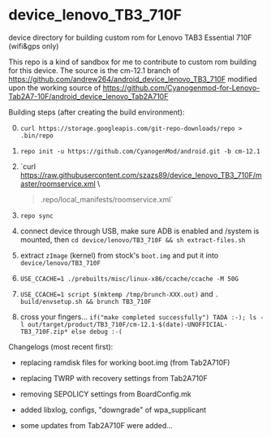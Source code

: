 # device_lenovo_TB3_710F
device directory for building custom rom for Lenovo TAB3 Essential 710F (wifi&amp;gps only) 

This repo is a kind of sandbox for me to contribute to custom rom building for this device. 
The source is the cm-12.1 branch of https://github.com/andrew264/android_device_lenovo_TB3_710F modified upon the working source of https://github.com/Cyanogenmod-for-Lenovo-Tab2A7-10F/android_device_lenovo_Tab2A710F

Building steps (after creating the build environment):

0. `curl https://storage.googleapis.com/git-repo-downloads/repo > .bin/repo`

1. `repo init -u https://github.com/CyanogenMod/android.git -b cm-12.1`

2. `curl https://raw.githubusercontent.com/szazs89/device_lenovo_TB3_710F/master/roomservice.xml  \
    >.repo/local_manifests/roomservice.xml`

3. `repo sync`

4. connect device through USB, make sure ADB is enabled and /system is mounted,
   then `cd device/lenovo/TB3_710F && sh extract-files.sh`

5. extract `zImage` (kernel) from stock's `boot.img` and put it into
   `device/lenovo/TB3_710F`

6. `USE_CCACHE=1 ./prebuilts/misc/linux-x86/ccache/ccache -M 50G`

7. `USE_CCACHE=1 script $(mktemp /tmp/brunch-XXX.out)` and
`. build/envsetup.sh && brunch TB3_710F`

8. cross your fingers... `if("make completed successfully") TADA :-);
ls -l out/target/product/TB3_710F/cm-12.1-$(date)-UNOFFICIAL-TB3_710F.zip*
else debug :-(`

Changelogs (most recent first):

* replacing ramdisk files for working boot.img (from Tab2A710F)

* replacing TWRP with recovery settings from Tab2A710F

* removing SEPOLICY settings from BoardConfig.mk

* added libxlog, configs, "downgrade" of wpa_supplicant

* some updates from Tab2A710F were added...
